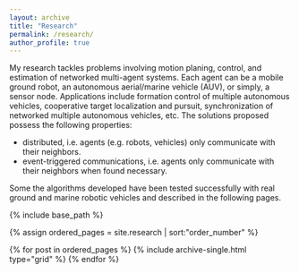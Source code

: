 ```yaml
---
layout: archive
title: "Research"
permalink: /research/
author_profile: true
---
```


My research tackles problems involving motion planing, control, and estimation of networked multi-agent systems. Each agent can be a mobile ground robot, an autonomous aerial/marine vehicle (AUV), or simply, a sensor node. Applications include formation control of multiple autonomous vehicles, cooperative target localization and pursuit, synchronization of networked multiple autonomous vehicles, etc. The solutions proposed possess the following properties:

- distributed, i.e. agents (e.g. robots, vehicles) only communicate with their neighbors. 
- event-triggered communications, i.e. agents only communicate with their neighbors when found necessary. 

Some the algorithms developed have been tested successfully with real ground and marine robotic vehicles and described in the following pages.
<nbsp>

{% include base_path %}

{% assign ordered_pages = site.research | sort:"order_number" %}

{% for post in ordered_pages %}
  {% include archive-single.html type="grid" %}
{% endfor %}

